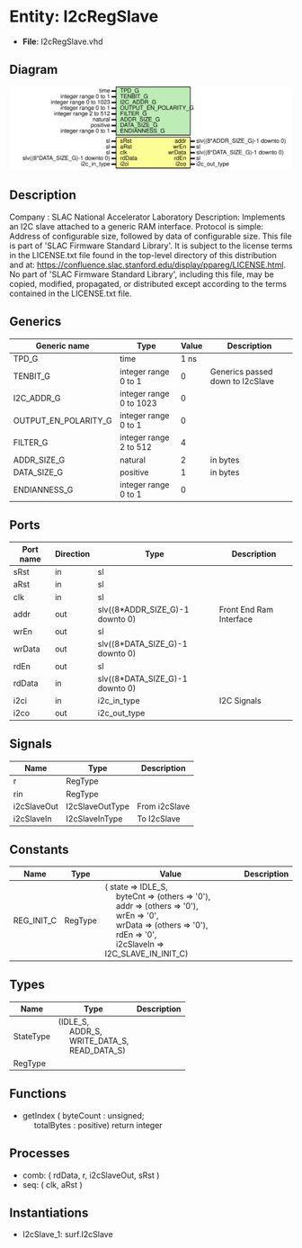 # Entity: I2cRegSlave

- **File**: I2cRegSlave.vhd
## Diagram

![Diagram](I2cRegSlave.svg "Diagram")
## Description

Company    : SLAC National Accelerator Laboratory
Description: Implements an I2C slave attached to a generic RAM interface.
Protocol is simple: Address of configurable size, followed by data of
configurable size.
This file is part of 'SLAC Firmware Standard Library'.
It is subject to the license terms in the LICENSE.txt file found in the
top-level directory of this distribution and at:
   https://confluence.slac.stanford.edu/display/ppareg/LICENSE.html.
No part of 'SLAC Firmware Standard Library', including this file,
may be copied, modified, propagated, or distributed except according to
the terms contained in the LICENSE.txt file.
## Generics

| Generic name         | Type                    | Value | Description                       |
| -------------------- | ----------------------- | ----- | --------------------------------- |
| TPD_G                | time                    | 1 ns  |                                   |
| TENBIT_G             | integer range 0 to 1    | 0     | Generics passed down to I2cSlave  |
| I2C_ADDR_G           | integer range 0 to 1023 | 0     |                                   |
| OUTPUT_EN_POLARITY_G | integer range 0 to 1    | 0     |                                   |
| FILTER_G             | integer range 2 to 512  | 4     |                                   |
| ADDR_SIZE_G          | natural                 | 2     | in bytes                          |
| DATA_SIZE_G          | positive                | 1     | in bytes                          |
| ENDIANNESS_G         | integer range 0 to 1    | 0     |                                   |
## Ports

| Port name | Direction | Type                            | Description             |
| --------- | --------- | ------------------------------- | ----------------------- |
| sRst      | in        | sl                              |                         |
| aRst      | in        | sl                              |                         |
| clk       | in        | sl                              |                         |
| addr      | out       | slv((8*ADDR_SIZE_G)-1 downto 0) | Front End Ram Interface |
| wrEn      | out       | sl                              |                         |
| wrData    | out       | slv((8*DATA_SIZE_G)-1 downto 0) |                         |
| rdEn      | out       | sl                              |                         |
| rdData    | in        | slv((8*DATA_SIZE_G)-1 downto 0) |                         |
| i2ci      | in        | i2c_in_type                     | I2C Signals             |
| i2co      | out       | i2c_out_type                    |                         |
## Signals

| Name        | Type            | Description   |
| ----------- | --------------- | ------------- |
| r           | RegType         |               |
| rin         | RegType         |               |
| i2cSlaveOut | I2cSlaveOutType | From i2cSlave |
| i2cSlaveIn  | I2cSlaveInType  | To I2cSlave   |
## Constants

| Name       | Type    | Value                                                                                                                                                                                                                                                                                                                                                                                                                                                            | Description |
| ---------- | ------- | ---------------------------------------------------------------------------------------------------------------------------------------------------------------------------------------------------------------------------------------------------------------------------------------------------------------------------------------------------------------------------------------------------------------------------------------------------------------- | ----------- |
| REG_INIT_C | RegType |  (       state      => IDLE_S,<br><span style="padding-left:20px">       byteCnt    => (others => '0'),<br><span style="padding-left:20px">       addr       => (others => '0'),<br><span style="padding-left:20px">       wrEn       => '0',<br><span style="padding-left:20px">       wrData     => (others => '0'),<br><span style="padding-left:20px">       rdEn       => '0',<br><span style="padding-left:20px">       i2cSlaveIn => I2C_SLAVE_IN_INIT_C) |             |
## Types

| Name      | Type                                                                                                                                                     | Description |
| --------- | -------------------------------------------------------------------------------------------------------------------------------------------------------- | ----------- |
| StateType | (IDLE_S,<br><span style="padding-left:20px"> ADDR_S,<br><span style="padding-left:20px"> WRITE_DATA_S,<br><span style="padding-left:20px"> READ_DATA_S)  |             |
| RegType   |                                                                                                                                                          |             |
## Functions
- getIndex <font id="function_arguments">( byteCount  : unsigned;<br><span style="padding-left:20px"> totalBytes : positive) </font> <font id="function_return">return integer </font>
## Processes
- comb: ( rdData, r, i2cSlaveOut, sRst )
- seq: ( clk, aRst )
## Instantiations

- I2cSlave_1: surf.I2cSlave
